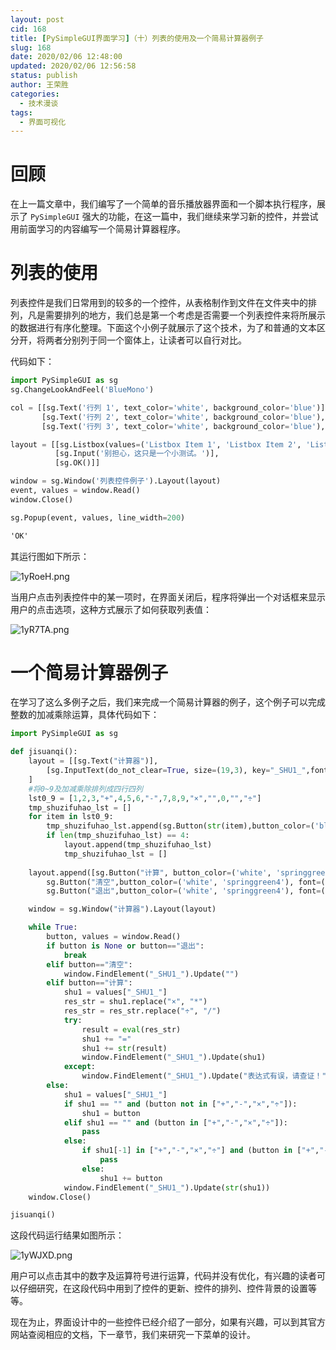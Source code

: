```yaml
---
layout: post
cid: 168
title: [PySimpleGUI界面学习]（十）列表的使用及一个简易计算器例子
slug: 168
date: 2020/02/06 12:48:00
updated: 2020/02/06 12:56:58
status: publish
author: 王荣胜
categories: 
  - 技术漫谈
tags: 
  - 界面可视化
---
```



<!--more-->
# 回顾

在上一篇文章中，我们编写了一个简单的音乐播放器界面和一个脚本执行程序，展示了 `PySimpleGUI` 强大的功能，在这一篇中，我们继续来学习新的控件，并尝试用前面学习的内容编写一个简易计算器程序。

# 列表的使用

列表控件是我们日常用到的较多的一个控件，从表格制作到文件在文件夹中的排列，凡是需要排列的地方，我们总是第一个考虑是否需要一个列表控件来将所展示的数据进行有序化整理。下面这个小例子就展示了这个技术，为了和普通的文本区分开，将两者分别列于同一个窗体上，让读者可以自行对比。

代码如下：

```python
import PySimpleGUI as sg
sg.ChangeLookAndFeel('BlueMono')

col = [[sg.Text('行列 1', text_color='white', background_color='blue')],      
       [sg.Text('行列 2', text_color='white', background_color='blue'), sg.Input('可输入文本框 1')],      
       [sg.Text('行列 3', text_color='white', background_color='blue'), sg.Input('可输入文本框 2')]]      

layout = [[sg.Listbox(values=('Listbox Item 1', 'Listbox Item 2', 'Listbox Item 3'), select_mode=sg.LISTBOX_SELECT_MODE_MULTIPLE, size=(20,3)), sg.Column(col, background_color='blue')],      
          [sg.Input('别担心，这只是一个小测试。')],      
          [sg.OK()]]      

window = sg.Window('列表控件例子').Layout(layout)
event, values = window.Read()  
window.Close()

sg.Popup(event, values, line_width=200)  
```

```html
'OK'
```

其运行图如下所示：

<img src="https://s2.ax1x.com/2020/02/06/1yRoeH.png" alt="1yRoeH.png" border="0" />

当用户点击列表控件中的某一项时，在界面关闭后，程序将弹出一个对话框来显示用户的点击选项，这种方式展示了如何获取列表值：

<img src="https://s2.ax1x.com/2020/02/06/1yR7TA.png" alt="1yR7TA.png" border="0" />

# 一个简易计算器例子

在学习了这么多例子之后，我们来完成一个简易计算器的例子，这个例子可以完成整数的加减乘除运算，具体代码如下：

```python
import PySimpleGUI as sg

def jisuanqi():
    layout = [[sg.Text("计算器")], 
        [sg.InputText(do_not_clear=True, size=(19,3), key="_SHU1_",font=('Helvetica', 20))],
    ]
    #将0~9及加减乘除排列成四行四列
    lst0_9 = [1,2,3,"+",4,5,6,"-",7,8,9,"×","",0,"","÷"]
    tmp_shuzifuhao_lst = []
    for item in lst0_9:
        tmp_shuzifuhao_lst.append(sg.Button(str(item),button_color=('black', 'orange'), size=(4,2),font=('Helvetica', 18)))
        if len(tmp_shuzifuhao_lst) == 4:
            layout.append(tmp_shuzifuhao_lst)
            tmp_shuzifuhao_lst = []
    
    layout.append([sg.Button("计算", button_color=('white', 'springgreen4'), font=('黑体', 16), size=(7,2)), 
        sg.Button("清空",button_color=('white', 'springgreen4'), font=('黑体', 16),size=(7,2)), 
        sg.Button("退出",button_color=('white', 'springgreen4'), font=('黑体', 16),size=(7,2))])

    window = sg.Window("计算器").Layout(layout)

    while True:
        button, values = window.Read()
        if button is None or button=="退出":
            break
        elif button=="清空":
            window.FindElement("_SHU1_").Update("")
        elif button=="计算":
            shu1 = values["_SHU1_"]
            res_str = shu1.replace("×", "*")
            res_str = res_str.replace("÷", "/")
            try:
                result = eval(res_str)
                shu1 += "=" 
                shu1 += str(result)
                window.FindElement("_SHU1_").Update(shu1)
            except:
                window.FindElement("_SHU1_").Update("表达式有误，请查证！")
        else:
            shu1 = values["_SHU1_"]
            if shu1 == "" and (button not in ["+","-","×","÷"]):
                shu1 = button
            elif shu1 == "" and (button in ["+","-","×","÷"]):
                pass
            else:                
                if shu1[-1] in ["+","-","×","÷"] and (button in ["+","-","×","÷"]):
                    pass
                else:
                    shu1 += button
            window.FindElement("_SHU1_").Update(str(shu1))
    window.Close()

jisuanqi()
```

这段代码运行结果如图所示：

<img src="https://s2.ax1x.com/2020/02/06/1yWJXD.png" alt="1yWJXD.png" border="0" />

用户可以点击其中的数字及运算符号进行运算，代码并没有优化，有兴趣的读者可以仔细研究，在这段代码中用到了控件的更新、控件的排列、控件背景的设置等等。


现在为止，界面设计中的一些控件已经介绍了一部分，如果有兴趣，可以到其官方网站查阅相应的文档，下一章节，我们来研究一下菜单的设计。